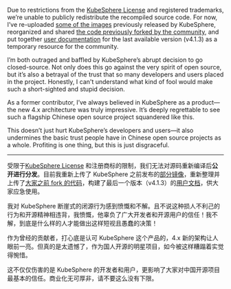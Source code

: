 Due to restrictions from the [KubeSphere License](https://github.com/openksc/kubesphere/blob/master/LICENSE) and registered trademarks, we’re unable to publicly redistribute the recompiled source code. For now, I’ve re-uploaded [some of the images](https://hub.docker.com/u/openksc) previously released by KubeSphere, reorganized and shared [the code previously forked by the community](https://github.com/orgs/openksc/repositories), and put together [user documentation](https://openksc.github.io) for the last available version (v4.1.3) as a temporary resource for the community.

I’m both outraged and baffled by KubeSphere’s abrupt decision to go closed-source. Not only does this go against the very spirit of open source, but it’s also a betrayal of the trust that so many developers and users placed in the project. Honestly, I can't understand what kind of fool would make such a short-sighted and stupid decision.

As a former contributor, I’ve always believed in KubeSphere as a product—the new 4.x architecture was truly impressive. It’s deeply regrettable to see such a flagship Chinese open source project squandered like this.

This doesn’t just hurt KubeSphere’s developers and users—it also undermines the basic trust people have in Chinese open source projects as a whole. Profiting is one thing, but this is just disgraceful.

---

受限于[KubeSphere License](https://github.com/openksc/kubesphere/blob/master/LICENSE) 和注册商标的限制，我们无法对源码重新编译后**公开进行分发**。目前我重新上传了 KubeSphere 之前发布的[部分镜像](https://hub.docker.com/u/openksc)，重新整理并上传了[大家之前 fork 的代码](https://github.com/orgs/openksc/repositories)，构建了最后一个版本（v4.1.3）的[用户文档](https://openksc.github.io)，供大家应急使用。

我对 KubeSphere 断崖式的闭源行为感到愤慨和不解。且不说这种损人不利己的行为和开源精神相违背，我愤慨，他辜负了广大开发者和开源用户的信任！我不解，到底是什么样的人才能做出这样短视且愚蠢的决策！

作为曾经的贡献者，打心底是认可 KubeSphere 这个产品的，4.x 新的架构让人眼前一亮。但真的是太遗憾了，作为国人开源的明星项目，如今被这样糟蹋着实觉得惋惜。

这不仅仅伤害的是 KubeSphere 的开发者和用户，更影响了大家对中国开源项目最基本的信任。商业化无可厚非，请不要这么没有下限。
